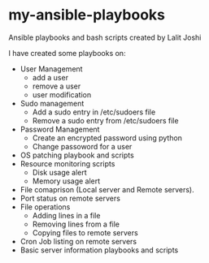 # my-ansible-playbooks
Ansible playbooks and bash scripts created by Lalit Joshi

I have created some playbooks on:
* User Management
	* add a user
	* remove a user
	* user modification
* Sudo management
	* Add a sudo entry in /etc/sudoers file
	* Remove a sudo entry from /etc/sudoers file
* Password Management
	* Create an encrypted password using python
	* Change passoword for a user
* OS patching playbook and scripts
* Resource monitoring scripts
	* Disk usage alert
	* Memory usage alert
* File comaprison (Local server and Remote servers).
* Port status on remote servers
* File operations
	* Adding lines in a file
	* Removing lines from a file
	* Copying files to remote servers	
* Cron Job listing on remote servers
* Basic server information playbooks and scripts

 
